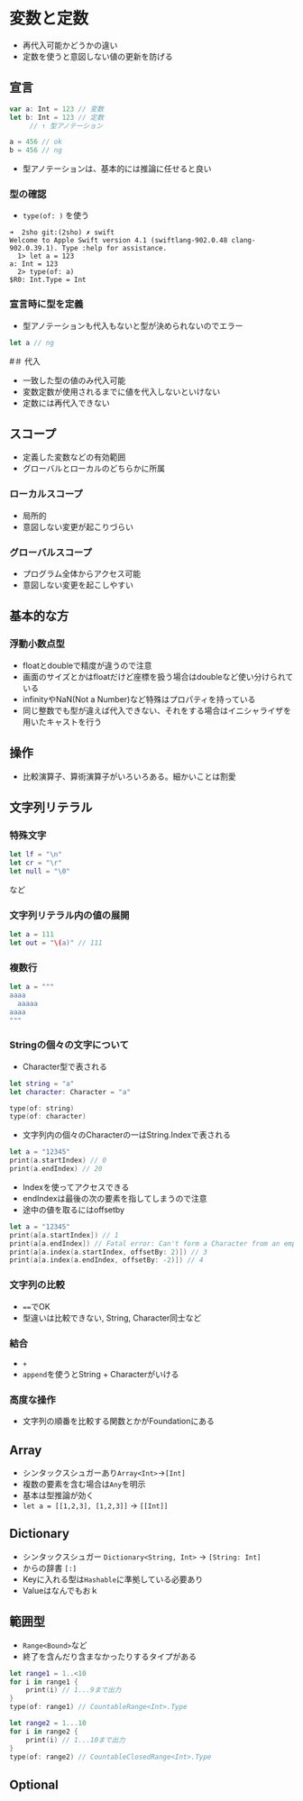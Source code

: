 # 変数と定数
* 再代入可能かどうかの違い
* 定数を使うと意図しない値の更新を防げる

## 宣言
```swift
var a: Int = 123 // 変数
let b: Int = 123 // 定数
     // ↑ 型アノテーション

a = 456 // ok
b = 456 // ng
```

* 型アノテーションは、基本的には推論に任せると良い

### 型の確認
* `type(of: )` を使う

```shell
➜  2sho git:(2sho) ✗ swift
Welcome to Apple Swift version 4.1 (swiftlang-902.0.48 clang-902.0.39.1). Type :help for assistance.
  1> let a = 123
a: Int = 123
  2> type(of: a)
$R0: Int.Type = Int
```

### 宣言時に型を定義
* 型アノテーションも代入もないと型が決められないのでエラー

```swift
let a // ng
```

#＃ 代入
* 一致した型の値のみ代入可能
* 変数定数が使用されるまでに値を代入しないといけない
* 定数には再代入できない

## スコープ
* 定義した変数などの有効範囲
* グローバルとローカルのどちらかに所属

### ローカルスコープ
* 局所的
* 意図しない変更が起こりづらい

### グローバルスコープ
* プログラム全体からアクセス可能
* 意図しない変更を起こしやすい

## 基本的な方
### 浮動小数点型
* floatとdoubleで精度が違うので注意
* 画面のサイズとかはfloatだけど座標を扱う場合はdoubleなど使い分けられている
* infinityやNaN(Not a Number)など特殊はプロパティを持っている
* 同じ整数でも型が違えば代入できない、それをする場合はイニシャライザを用いたキャストを行う

## 操作
* 比較演算子、算術演算子がいろいろある。細かいことは割愛

## 文字列リテラル
### 特殊文字

```swift
let lf = "\n"
let cr = "\r"
let null = "\0"
```

など

### 文字列リテラル内の値の展開

 ```swift
 let a = 111
 let out = "\(a)" // 111
```

### 複数行

```swift
let a = """
aaaa
  aaaaa
aaaa
"""
```

### Stringの個々の文字について
* Character型で表される

```swift
let string = "a"
let character: Character = "a"

type(of: string)
type(of: character)
```

* 文字列内の個々のCharacterの一はString.Indexで表される

```swift
let a = "12345"
print(a.startIndex) // 0
print(a.endIndex) // 20
```

* Indexを使ってアクセスできる
* endIndexは最後の次の要素を指してしまうので注意
* 途中の値を取るにはoffsetby

```swift
let a = "12345"
print(a[a.startIndex]) // 1
print(a[a.endIndex]) // Fatal error: Can't form a Character from an empty String
print(a[a.index(a.startIndex, offsetBy: 2)]) // 3
print(a[a.index(a.endIndex, offsetBy: -2)]) // 4
```

### 文字列の比較
* `==`でOK
* 型違いは比較できない, String, Character同士など

### 結合
* `+`
* `append`を使うとString + Characterがいける

### 高度な操作
* 文字列の順番を比較する関数とかがFoundationにある


## Array
* シンタックスシュガーあり`Array<Int>`->`[Int]`
* 複数の要素を含む場合は`Any`を明示
* 基本は型推論が効く
* `let a = [[1,2,3], [1,2,3]]` -> `[[Int]]`

## Dictionary
* シンタックスシュガー `Dictionary<String, Int>` -> `[String: Int]`
* からの辞書 `[:]`
* Keyに入れる型は`Hashable`に準拠している必要あり
* Valueはなんでもおｋ

## 範囲型
* `Range<Bound>`など
* 終了を含んだり含まなかったりするタイプがある

```swift
let range1 = 1..<10
for i in range1 {
    print(i) // 1...9まで出力
}
type(of: range1) // CountableRange<Int>.Type

let range2 = 1...10
for i in range2 {
    print(i) // 1...10まで出力
}
type(of: range2) // CountableClosedRange<Int>.Type
```

## Optional
